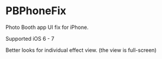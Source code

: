 PBPhoneFix
==========

Photo Booth app UI fix for iPhone.

Supported iOS 6 - 7

Better looks for individual effect view. (the view is full-screen)
